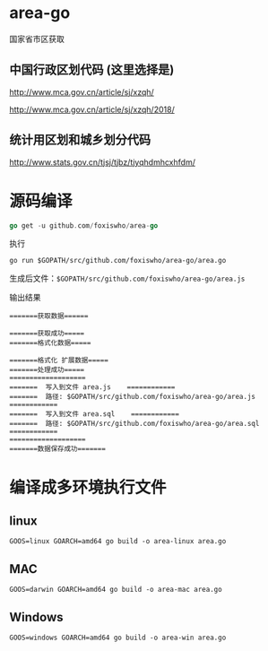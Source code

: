 # area-go
国家省市区获取

## 中国行政区划代码 (这里选择是)
http://www.mca.gov.cn/article/sj/xzqh/

http://www.mca.gov.cn/article/sj/xzqh/2018/

## 统计用区划和城乡划分代码
http://www.stats.gov.cn/tjsj/tjbz/tjyqhdmhcxhfdm/

# 源码编译
```go
go get -u github.com/foxiswho/area-go
```
执行
```shell
go run $GOPATH/src/github.com/foxiswho/area-go/area.go
```

生成后文件：`$GOPATH/src/github.com/foxiswho/area-go/area.js`

输出结果
```SEHLL
=======获取数据======

=======获取成功=====
=======格式化数据=====

=======格式化 扩展数据=====
=======处理成功=====
===================
=======  写入到文件 area.js    ============
=======  路径: $GOPATH/src/github.com/foxiswho/area-go/area.js    ============
=======  写入到文件 area.sql    ============
=======  路径: $GOPATH/src/github.com/foxiswho/area-go/area.sql    ============
===================
=======数据保存成功=======

```


# 编译成多环境执行文件
## linux
```SHELL
GOOS=linux GOARCH=amd64 go build -o area-linux area.go
```
## MAC
```SHELL
GOOS=darwin GOARCH=amd64 go build -o area-mac area.go
```

## Windows
```SHELL
GOOS=windows GOARCH=amd64 go build -o area-win area.go
```